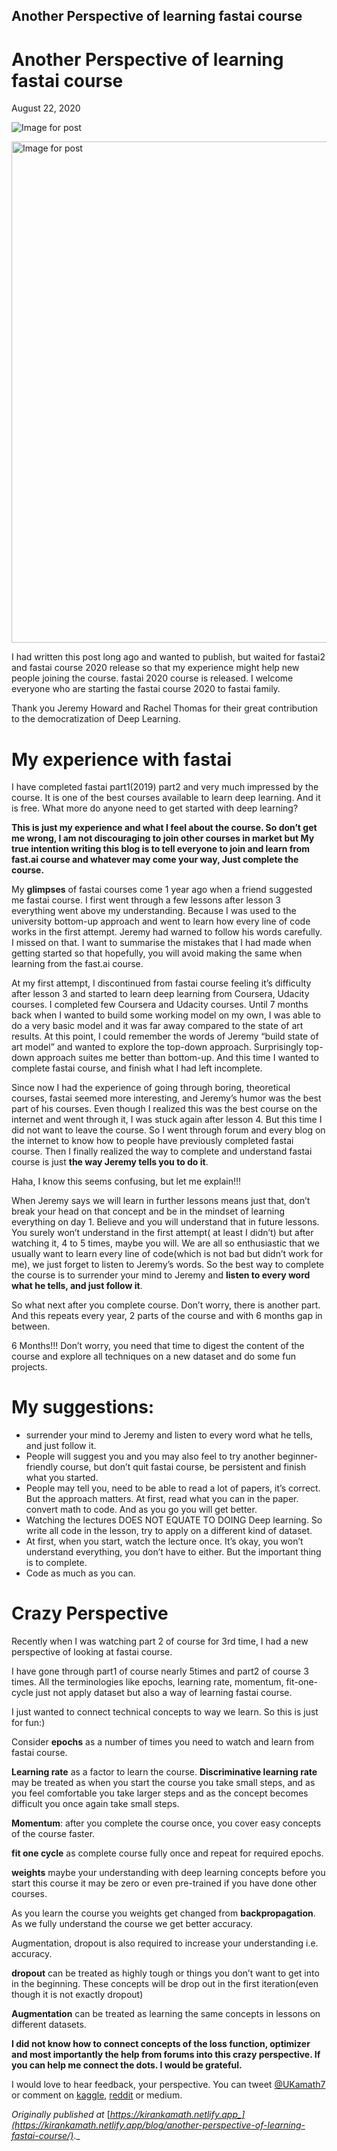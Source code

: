 ## Another Perspective of learning fastai course

<span class="w"></span>

# Another Perspective of learning fastai course


August 22, 2020

![Image for post](https://miro.medium.com/max/60/0*M1FtfOcrRE2h5VXm.png?q=20)

<noscript><img alt="Image for post" class="dt hc du hd t" src="https://miro.medium.com/max/2048/0*M1FtfOcrRE2h5VXm.png" width="1024" height="802" srcSet="https://miro.medium.com/max/552/0*M1FtfOcrRE2h5VXm.png 276w, https://miro.medium.com/max/1104/0*M1FtfOcrRE2h5VXm.png 552w, https://miro.medium.com/max/1280/0*M1FtfOcrRE2h5VXm.png 640w, https://miro.medium.com/max/1400/0*M1FtfOcrRE2h5VXm.png 700w" sizes="700px"/></noscript>

I had written this post long ago and wanted to publish, but waited for fastai2 and fastai course 2020 release so that my experience might help new people joining the course. fastai 2020 course is released. I welcome everyone who are starting the fastai course 2020 to fastai family.

Thank you Jeremy Howard and Rachel Thomas for their great contribution to the democratization of Deep Learning.

# My experience with fastai

I have completed fastai part1(2<span id="rmm">0</span>19) part2 and very much impressed by the course. It is one of the best courses available to learn deep learning. And it is free. What more do anyone need to get started with deep learning?

**This is just my experience and what I feel about the course. So don’t get me wrong, I am not discouraging to join other courses in market but My true intention writing this blog is to tell everyone to join and learn from fast.ai course and whatever may come your way, Just complete the course.**

My **glimpses** of fastai courses come 1 year ago when a friend suggested me fastai course. I first went through a few lessons after lesson 3 everything went above my understanding. Because I was used to the university bottom-up approach and went to learn how every line of code works in the first attempt. Jeremy had warned to follow his words carefully. I missed on that. I want to summarise the mistakes that I had made when getting started so that hopefully, you will avoid making the same when learning from the fast.ai course.

At my first attempt, I discontinued from fastai course feeling it’s difficulty after lesson 3 and started to learn deep learning from Coursera, Udacity courses. I completed few Coursera and Udacity courses. Until 7 months back when I wanted to build some working model on my own, I was able to do a very basic model and it was far away compared to the state of art results. At this point, I could remember the words of Jeremy “build state of art model” and wanted to explore the top-down approach. Surprisingly top-down approach suites me better than bottom-up. And this time I wanted to complete fastai course, and finish what I had left incomplete.

Since now I had the experience of going through boring, theoretical courses, fastai seemed more interesting, and Jeremy’s humor was the best part of his courses. Even though I realized this was the best course on the internet and went through it, I was stuck again after lesson 4\. But this time I did not want to leave the course. So I went through forum and every blog on the internet to know how to people have previously completed fastai course. Then I finally realized the way to complete and understand fastai course is just **the way Jeremy tells you to do it**.

Haha, I know this seems confusing, but let me explain!!!

When Jeremy says we will learn in further lessons means just that, don’t break your head on that concept and be in the mindset of learning everything on day 1\. Believe and you will understand that in future lessons. You surely won’t understand in the first attempt( at least I didn’t) but after watching it, 4 to 5 times, maybe you will. We are all so enthusiastic that we usually want to learn every line of code(which is not bad but didn’t work for me), we just forget to listen to Jeremy’s words. So the best way to complete the course is to surrender your mind to Jeremy and **listen to every word what he tells, and just follow it**.

So what next after you complete course. Don’t worry, there is another part. And this repeats every year, 2 parts of the course and with 6 months gap in between.

6 Months!!! Don’t worry, you need that time to digest the content of the course and explore all techniques on a new dataset and do some fun projects.

# My suggestions:

*   surrender your mind to Jeremy and listen to every word what he tells, and just follow it.
*   People will suggest you and you may also feel to try another beginner-friendly course, but don’t quit fastai course, be persistent and finish what you started.
*   People may tell you, need to be able to read a lot of papers, it’s correct. But the approach matters. At first, read what you can in the paper. convert math to code. And as you go you will get better.
*   Watching the lectures DOES NOT EQUATE TO DOING Deep learning. So write all code in the lesson, try to apply on a different kind of dataset.
*   At first, when you start, watch the lecture once. It’s okay, you won’t understand everything, you don’t have to either. But the important thing is to complete.
*   Code as much as you can.

# Crazy Perspective

Recently when I was watching part 2 of course for 3rd time, I had a new perspective of looking at fastai course.

I have gone through part1 of course nearly 5times and part2 of course 3 times. All the terminologies like epochs, learning rate, momentum, fit-one-cycle just not apply dataset but also a way of learning fastai course.

I just wanted to connect technical concepts to way we learn. So this is just for fun:)

Consider **epochs** as a number of times you need to watch and learn from fastai course.

**Learning rate** as a factor to learn the course. **Discriminative learning rate** may be treated as when you start the course you take small steps, and as you feel comfortable you take larger steps and as the concept becomes difficult you once again take small steps.

**Momentum**: after you complete the course once, you cover easy concepts of the course faster.

**fit one cycle** as complete course fully once and repeat for required epochs.

**weights** maybe your understanding with deep learning concepts before you start this course it may be zero or even pre-trained if you have done other courses.

As you learn the course you weights get changed from **backpropagation**. As we fully understand the course we get better accuracy.

Augmentation, dropout is also required to increase your understanding i.e. accuracy.

**dropout** can be treated as highly tough or things you don’t want to get into in the beginning. These concepts will be drop out in the first iteration(even though it is not exactly dropout)

**Augmentation** can be treated as learning the same concepts in lessons on different datasets.

**I did not know how to connect concepts of the loss function, optimizer and most importantly the help from forums into this crazy perspective. If you can help me connect the dots. I would be grateful.**

I would love to hear feedback, your perspective. You can tweet [@UKamath7](https://twitter.com/UKamath7) or comment on [kaggle](https://www.kaggle.com/general/176492), [reddit](https://www.reddit.com/r/learnmachinelearning/comments/ie8kwx/another_perspective_of_learning_fastai_course/?utm_source=share&utm_medium=web2x&context=3) or medium.

<span class="jg fe bk jh ji jj"></span><span class="jg fe bk jh ji jj"></span><span class="jg fe bk jh ji"></span>

_Originally published at_ [_https://kirankamath.netlify.app_](https://kirankamath.netlify.app/blog/another-perspective-of-learning-fastai-course/)_._